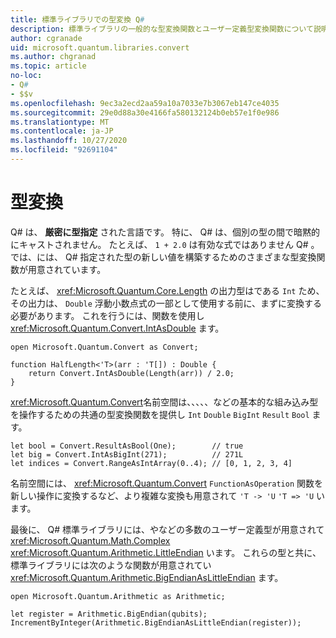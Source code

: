 ```yaml
---
title: 標準ライブラリでの型変換 Q#
description: 標準ライブラリの一般的な型変換関数とユーザー定義型変換関数について説明し Q# ます。
author: cgranade
uid: microsoft.quantum.libraries.convert
ms.author: chgranad
ms.topic: article
no-loc:
- Q#
- $$v
ms.openlocfilehash: 9ec3a2ecd2aa59a10a7033e7b3067eb147ce4035
ms.sourcegitcommit: 29e0d88a30e4166fa580132124b0eb57e1f0e986
ms.translationtype: MT
ms.contentlocale: ja-JP
ms.lasthandoff: 10/27/2020
ms.locfileid: "92691104"
---
```

# <a name="type-conversions"></a>型変換 #

Q# は、 **厳密に型指定** された言語です。
特に、 Q# は、個別の型の間で暗黙的にキャストされません。 たとえば、 `1 + 2.0` は有効な式ではありません Q# 。
では、には、 Q# 指定された型の新しい値を構築するためのさまざまな型変換関数が用意されています。

たとえば、 <xref:Microsoft.Quantum.Core.Length> の出力型はである `Int` ため、その出力は、 `Double` 浮動小数点式の一部として使用する前に、まずに変換する必要があります。
これを行うには、関数を使用し <xref:Microsoft.Quantum.Convert.IntAsDouble> ます。

```qsharp
open Microsoft.Quantum.Convert as Convert;

function HalfLength<'T>(arr : 'T[]) : Double {
    return Convert.IntAsDouble(Length(arr)) / 2.0;
}
```

<xref:Microsoft.Quantum.Convert>名前空間は、、、、、などの基本的な組み込み型を操作するための共通の型変換関数を提供し `Int` `Double` `BigInt` `Result` `Bool` ます。

```qsharp
let bool = Convert.ResultAsBool(One);        // true
let big = Convert.IntAsBigInt(271);          // 271L
let indices = Convert.RangeAsIntArray(0..4); // [0, 1, 2, 3, 4]
```

名前空間には、 <xref:Microsoft.Quantum.Convert> `FunctionAsOperation` 関数を新しい操作に変換するなど、より複雑な変換も用意されて `'T -> 'U` `'T => 'U` います。

最後に、 Q# 標準ライブラリには、やなどの多数のユーザー定義型が用意されて <xref:Microsoft.Quantum.Math.Complex> <xref:Microsoft.Quantum.Arithmetic.LittleEndian> います。
これらの型と共に、標準ライブラリには次のような関数が用意されてい <xref:Microsoft.Quantum.Arithmetic.BigEndianAsLittleEndian> ます。

```Q#
open Microsoft.Quantum.Arithmetic as Arithmetic;

let register = Arithmetic.BigEndian(qubits);
IncrementByInteger(Arithmetic.BigEndianAsLittleEndian(register));
```
